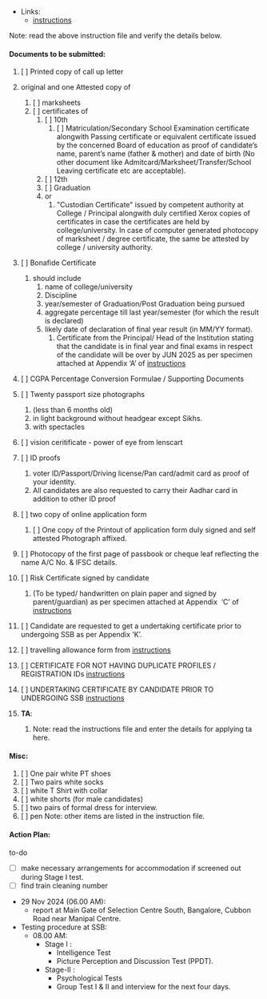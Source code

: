 - Links:
	- [instructions](https://docs.google.com/document/d/1J3XDmT3RT_vUJwJl7ZCyMkgUsl1epRCi/edit)

Note: read the above instruction file and verify the details below. 

#### Documents to be submitted:
1. [ ] Printed copy of call up letter
2. original and one Attested copy of
	1. [ ] marksheets
	2. [ ] certificates of
		1. [ ] 10th 
			1. [ ] Matriculation/Secondary School Examination certificate alongwith Passing certificate or equivalent certificate issued by the concerned Board of education as proof of candidate’s name, parent’s name (father & mother) and date of birth (No other document like Admitcard/Marksheet/Transfer/School Leaving certificate etc are acceptable).
		2. [ ] 12th
		3. [ ] Graduation
		4. or
			1. "Custodian Certificate" issued by competent authority at College / Principal alongwith duly certified Xerox copies of certificates in case the certificates are held by college/university. In case of computer generated photocopy of marksheet / degree certificate, the same be attested by college / university authority.
3. [ ] Bonafide Certificate
	1. should include
		1. name of college/university
		2. Discipline
		3. year/semester of Graduation/Post Graduation being pursued
		4. aggregate percentage till last year/semester (for which the result is declared)
		5. likely date of declaration of final year result (in MM/YY format).
			1. Certificate from the Principal/ Head of the Institution stating that the candidate is in final year and final exams in respect of the candidate will be over by JUN 2025 as per specimen attached at Appendix ‘A’ of [instructions](https://docs.google.com/document/d/1J3XDmT3RT_vUJwJl7ZCyMkgUsl1epRCi/edit?usp=drive_link&ouid=108599318674953916471&rtpof=true&sd=true)
4. [ ] CGPA Percentage Conversion Formulae / Supporting Documents
5. [ ] Twenty passport size photographs
	1. (less than 6 months old)
	2. in light background without headgear except Sikhs.
	3. with spectacles
6. [ ] vision ceritificate - power of eye from lenscart
7. [ ] ID proofs
	1. voter ID/Passport/Driving license/Pan card/admit card as proof of your identity.
	2. All candidates are also requested to carry their Aadhar card in addition to other ID proof
8. [ ] two copy of online application form
	1. [ ] One copy of the Printout of application form duly signed and self attested Photograph affixed.
9. [ ] Photocopy of the first page of passbook or cheque leaf reflecting the name A/C No. & IFSC details.
10. [ ] Risk Certificate signed by candidate
	1. (To be typed/ handwritten on plain paper and signed by parent/guardian) as per specimen attached at Appendix  ‘C’ of [instructions](https://docs.google.com/document/d/1J3XDmT3RT_vUJwJl7ZCyMkgUsl1epRCi/edit?usp=drive_link&ouid=108599318674953916471&rtpof=true&sd=true)
11. [ ] Candidate are requested to get a undertaking certificate prior to undergoing SSB as per Appendix ‘K’.
12. [ ] travelling allowance form from  [instructions](https://docs.google.com/document/d/1J3XDmT3RT_vUJwJl7ZCyMkgUsl1epRCi/edit?usp=drive_link&ouid=108599318674953916471&rtpof=true&sd=true)
13. [ ] CERTIFICATE FOR NOT HAVING DUPLICATE PROFILES / REGISTRATION IDs  [instructions](https://docs.google.com/document/d/1J3XDmT3RT_vUJwJl7ZCyMkgUsl1epRCi/edit?usp=drive_link&ouid=108599318674953916471&rtpof=true&sd=true)
14. [ ] UNDERTAKING CERTIFICATE BY CANDIDATE PRIOR TO UNDERGOING SSB [instructions](https://docs.google.com/document/d/1J3XDmT3RT_vUJwJl7ZCyMkgUsl1epRCi/edit?usp=drive_link&ouid=108599318674953916471&rtpof=true&sd=true)

1. **TA**:
	1. Note: read the instructions file and enter the details for applying ta here.
#### Misc:
1. [ ] One pair white PT shoes
2. [ ] Two pairs white socks
3. [ ] white T Shirt with collar
4. [ ] white shorts (for male candidates)
5. [ ] two pairs of formal dress for interview.
6. [ ] pen
Note: other items are listed in the instruction file.

#### Action Plan:

to-do
- [ ] make necessary arrangements for accommodation if screened out during Stage I test.
- [ ] find train cleaning number

- 29 Nov 2024 (06.00 AM):
	- report at Main Gate of Selection Centre South, Bangalore, Cubbon Road near Manipal Centre.
- Testing procedure at SSB:
	- 08.00 AM:
		- Stage I :
			- Intelligence Test
			- Picture Perception and Discussion Test (PPDT).
		- Stage-II :
			- Psychological Tests
			- Group Test I & II and interview for the next four days.